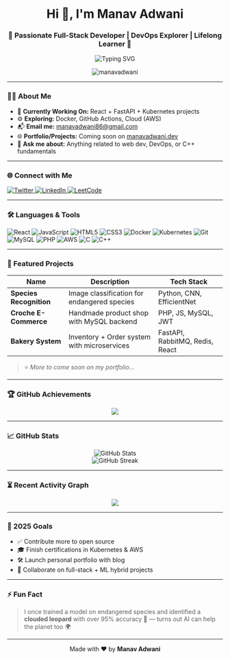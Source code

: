 <h1 align="center">Hi 👋, I'm Manav Adwani</h1>
<h3 align="center">🚀 Passionate Full-Stack Developer | DevOps Explorer | Lifelong Learner 🌱</h3>

<p align="center">
  <img src="https://readme-typing-svg.demolab.com?font=Fira+Code&size=22&pause=1000&color=1A73E8&center=true&width=500&lines=Building+Full-Stack+Apps;Exploring+Cloud+%26+DevOps;Learning+Every+Day+🌟;Let’s+build+awesome+stuff!" alt="Typing SVG" />
</p>

<p align="center">
  <img src="https://komarev.com/ghpvc/?username=manavadwani&label=Profile+Views&color=0e75b6&style=flat" alt="manavadwani" />
</p>

---

### 🧑‍💻 About Me

- 🔭 **Currently Working On:** React + FastAPI + Kubernetes projects  
- ⚙️ **Exploring:** Docker, GitHub Actions, Cloud (AWS)  
- 📬 **Email me:** [manavadwani86@gmail.com](mailto:manavadwani86@gmail.com)  
- 🌐 **Portfolio/Projects:** Coming soon on [manavadwani.dev](https://manavadwani.dev)  
- 💬 **Ask me about:** Anything related to web dev, DevOps, or C++ fundamentals  

---

### 🌐 Connect with Me

<p>
  <a href="https://twitter.com/manavadwani86" target="_blank">
    <img src="https://img.shields.io/badge/Twitter-%231DA1F2.svg?style=for-the-badge&logo=Twitter&logoColor=white" alt="Twitter">
  </a>
  <a href="https://linkedin.com/in/manav-adwani-1146a221b" target="_blank">
    <img src="https://img.shields.io/badge/LinkedIn-%230A66C2.svg?style=for-the-badge&logo=linkedin&logoColor=white" alt="LinkedIn">
  </a>
  <a href="https://leetcode.com/manav10" target="_blank">
    <img src="https://img.shields.io/badge/LeetCode-%23FFA116.svg?style=for-the-badge&logo=leetcode&logoColor=white" alt="LeetCode">
  </a>
</p>

---

### 🛠️ Languages & Tools

<p align="left">
  <img src="https://img.icons8.com/color/48/react-native.png" title="React" />
  <img src="https://img.icons8.com/color/48/javascript.png" title="JavaScript" />
  <img src="https://img.icons8.com/color/48/html-5.png" title="HTML5" />
  <img src="https://img.icons8.com/color/48/css3.png" title="CSS3" />
  <img src="https://img.icons8.com/color/48/docker.png" title="Docker" />
  <img src="https://img.icons8.com/color/48/kubernetes.png" title="Kubernetes" />
  <img src="https://img.icons8.com/color/48/git.png" title="Git" />
  <img src="https://img.icons8.com/color/48/mysql-logo.png" title="MySQL" />
  <img src="https://img.icons8.com/dusk/48/php-logo.png" title="PHP" />
  <img src="https://img.icons8.com/color/48/amazon-web-services.png" title="AWS" />
  <img src="https://img.icons8.com/color/48/c-programming.png" title="C" />
  <img src="https://img.icons8.com/color/48/c-plus-plus-logo.png" title="C++" />
</p>

---

### 📌 Featured Projects

| Name | Description | Tech Stack |
|------|-------------|------------|
| **Species Recognition** | Image classification for endangered species | Python, CNN, EfficientNet |
| **Croche E-Commerce** | Handmade product shop with MySQL backend | PHP, JS, MySQL, JWT |
| **Bakery System** | Inventory + Order system with microservices | FastAPI, RabbitMQ, Redis, React |

> ⭐ *More to come soon on my portfolio...*

---

### 🏆 GitHub Achievements

<p align="center">
  <img src="https://github-profile-trophy.vercel.app/?username=manavadwani&theme=tokyonight&row=1&no-bg=true" />
</p>

---

### 📈 GitHub Stats

<p align="center">
  <img src="https://github-readme-stats.vercel.app/api?username=manavadwani&show_icons=true&theme=tokyonight&hide_border=true" alt="GitHub Stats" />
  <br />
  <img src="https://github-readme-streak-stats.herokuapp.com/?user=manavadwani&theme=tokyonight&hide_border=true" alt="GitHub Streak" />
</p>

---

### ⏳ Recent Activity Graph

<p align="center">
  <img src="https://github-readme-activity-graph.vercel.app/graph?username=manavadwani&theme=tokyo-night&hide_border=true" />
</p>

---

### 🎯 2025 Goals

- ✅ Contribute more to open source
- 🎓 Finish certifications in Kubernetes & AWS
- 🛠️ Launch personal portfolio with blog
- 🤝 Collaborate on full-stack + ML hybrid projects

---

### ⚡ Fun Fact

> I once trained a model on endangered species and identified a **clouded leopard** with over 95% accuracy 🐆 — turns out AI can help the planet too 🌍

---

<p align="center">
  Made with ❤️ by <b>Manav Adwani</b>
</p>
